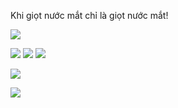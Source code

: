 Khi giọt nước mắt chỉ là giọt nước mắt!

![](https://img.shields.io/badge/Docker-000?style=for-the-badge&logo=docker)

![](https://img.shields.io/badge/HTML-000?style=for-the-badge&logo=html5)
![](https://img.shields.io/badge/CSS-000?style=for-the-badge&logo=css3)
![](https://img.shields.io/badge/Javascript-000?style=for-the-badge&logo=javascript)

![](https://img.shields.io/badge/Termux-000?style=for-the-badge&logo=android)

![](https://img.shields.io/badge/Neovim-57A143?style=for-the-badge&logo=neovim&logoColor=fff)
